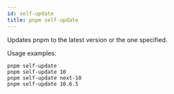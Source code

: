 ```yaml
---
id: self-update
title: pnpm self-update
---
```


Updates pnpm to the latest version or the one specified.

Usage examples:

```
pnpm self-update
pnpm self-update 10
pnpm self-update next-10
pnpm self-update 10.6.5
```

